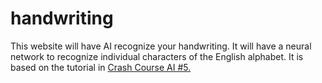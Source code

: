 # handwriting
This website will have AI recognize your handwriting. It will have a neural network to recognize individual characters of the English alphabet. It is based on the tutorial in [Crash Course AI #5.](https://www.google.com/url?sa=t&rct=j&q=&esrc=s&source=web&cd=&cad=rja&uact=8&ved=2ahUKEwiLjfKWwv6PAxVGSDABHbFUJjcQkPEHegQIFxAH&url=https%3A%2F%2Fwww.youtube.com%2Fwatch%3Fv%3D6nGCGYWMObE&usg=AOvVaw3_BnUyRwspgGBsXOauM14b&opi=89978449)